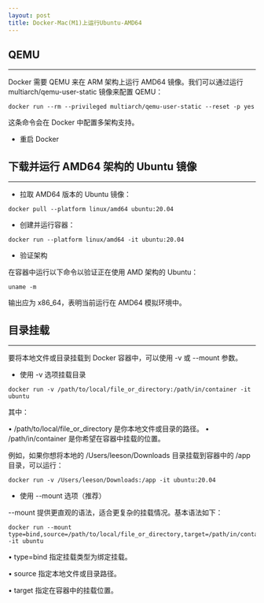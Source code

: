```yaml
---
layout: post
title: Docker-Mac(M1)上运行Ubuntu-AMD64
---
```


## QEMU

---

Docker 需要 QEMU 来在 ARM 架构上运行 AMD64 镜像。我们可以通过运行 multiarch/qemu-user-static 镜像来配置 QEMU：

```shell
docker run --rm --privileged multiarch/qemu-user-static --reset -p yes
```

这条命令会在 Docker 中配置多架构支持。

- 重启 Docker

## 下载并运行 AMD64 架构的 Ubuntu 镜像

---

- 拉取 AMD64 版本的 Ubuntu 镜像：

```shell
docker pull --platform linux/amd64 ubuntu:20.04
```

- 创建并运行容器：

```shell
docker run --platform linux/amd64 -it ubuntu:20.04
```

- 验证架构

在容器中运行以下命令以验证正在使用 AMD 架构的 Ubuntu：

```shell
uname -m
```

输出应为 x86_64，表明当前运行在 AMD64 模拟环境中。

## 目录挂载

---

要将本地文件或目录挂载到 Docker 容器中，可以使用 -v 或 --mount 参数。

- 使用 -v 选项挂载目录

```shell
docker run -v /path/to/local/file_or_directory:/path/in/container -it ubuntu
```

其中：

• /path/to/local/file_or_directory 是你本地文件或目录的路径。
• /path/in/container 是你希望在容器中挂载的位置。

例如，如果你想将本地的 /Users/leeson/Downloads 目录挂载到容器中的 /app 目录，可以运行：

```shell
docker run -v /Users/leeson/Downloads:/app -it ubuntu:20.04
```

- 使用 --mount 选项（推荐）

--mount 提供更直观的语法，适合更复杂的挂载情况。基本语法如下：

```shell
docker run --mount type=bind,source=/path/to/local/file_or_directory,target=/path/in/container -it ubuntu
```

• type=bind 指定挂载类型为绑定挂载。

• source 指定本地文件或目录路径。

• target 指定在容器中的挂载位置。
